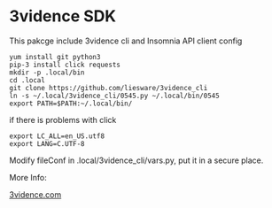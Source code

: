 # 3vidence  SDK
This pakcge include 3vidence cli and Insomnia API client config

```
yum install git python3
pip-3 install click requests
mkdir -p .local/bin
cd .local
git clone https://github.com/liesware/3vidence_cli
ln -s ~/.local/3vidence_cli/0545.py ~/.local/bin/0545
export PATH=$PATH:~/.local/bin/
```

if there is problems with click

```
export LC_ALL=en_US.utf8
export LANG=C.UTF-8
```

Modify fileConf in .local/3vidence_cli/vars.py, put it in a secure place.

More Info:

[3vidence.com](https://www.3vidence.com/)
